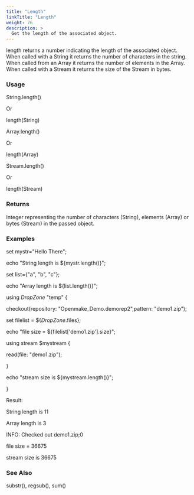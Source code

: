 ```yaml
---
title: "Length"
linkTitle: "Length"
weight: 76
description: >
  Get the length of the associated object.  
---
```


length returns a number indicating the length of the associated object. When called with a String it returns the number of characters in the string. When called from an Array it returns the number of elements in the Array. When called with a Stream it returns the size of the Stream in bytes.

### Usage

String.length()

Or

length(String)

Array.length()

Or

length(Array)

Stream.length()

Or

length(Stream)

### Returns

Integer representing the number of characters (String), elements (Array) or bytes (Stream) in the passed object.

### Examples

set mystr="Hello There";

echo "String length is ${mystr.length()}";

set list={"a", "b", "c"};

echo "Array length is ${list.length()}";

using _DropZone_ "temp" {

checkout(repository: "Openmake\_Demo.demorep2",pattern: "demo1.zip");

set filelist = ${_DropZone_.files};

echo "file size = ${filelist['demo1.zip'].size}";

using stream $mystream {

read(file: "demo1.zip");

}

echo "stream size is ${mystream.length()}";

}

Result:

String length is 11

Array length is 3

INFO: Checked out demo1.zip;0

file size = 36675

stream size is 36675

### See Also

substr(), regsub(), sum()
